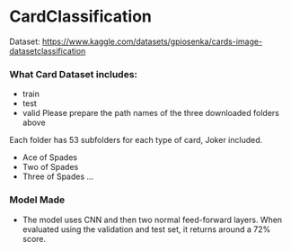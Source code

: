 # CardClassification

Dataset: https://www.kaggle.com/datasets/gpiosenka/cards-image-datasetclassification

### What Card Dataset includes:
- train
- test
- valid
Please prepare the path names of the three downloaded folders above


Each folder has 53 subfolders for each type of card, Joker included.
- Ace of Spades
- Two of Spades
- Three of Spades
...

### Model Made

- The model uses CNN and then two normal feed-forward layers. When evaluated using the validation and test set, it returns around a 72% score. 


